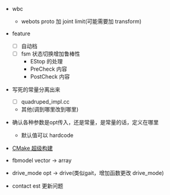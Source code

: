 - wbc
  - webots proto 加 joint limit(可能需要加 transform)
- feature
  - [ ] 自动档
  - [ ] fsm 状态切换增加鲁棒性
    - EStop 的处理
    - PreCheck 内容
    - PostCheck 内容
- 写死的常量分离出来
  - [ ] quadruped_impl.cc
  - 其他(调到哪里改到哪里)
- 确认各种参数是opt传入，还是常量，是常量的话，定义在哪里
  - 默认值可以 hardcode
- [CMake 超级构建](https://www.bookstack.cn/read/CMake-Cookbook/content-chapter10-10.4-chinese.md)


- fbmodel vector -> array
- drive_mode opt -> drive(类似gait，增加函数更改 drive_mode)
- contact est 更新问题

